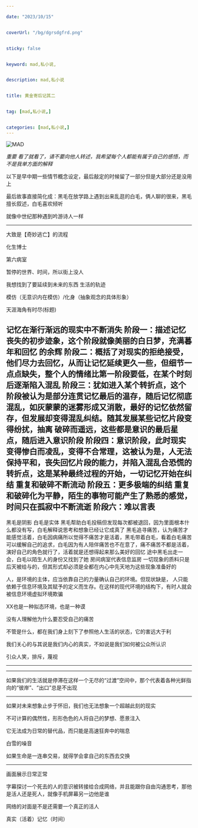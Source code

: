 ```yaml
---

date: "2023/10/15"


coverUrl: "/bg/dgrsdgfrd.png"


sticky: false


keyword: mad,私小说,


description: mad,私小说


title: 黄金寄后记其二


tag: [mad,私小说,]


categories: [mad,私小说,]
---
```

![MAD](https://storage.googleapis.com/studio-design-asset-files/projects/BmqMkZrWXG/s-1500x941_v-fms_webp_b6049ec0-66f9-4da8-b8e7-6dbdec42ce99.webp)

*重要*
*看了就看了，请不要向他人转述，我希望每个人都能有属于自己的感悟，而不是我单方面的解释*

以下是早中期一些情节概念设定，最后敲定的时候留了一部分但是大部分还是没用上

最后故事直接简化成：黑毛在放学路上遇到出来乱逛的白毛，俩人聊的很来，黑毛擅长叙述，白毛喜欢倾听

就像中世纪那种遇到吟游诗人一样

---------------------------------------------------------------

大致是【奇妙逃亡】的流程

化生博士

第六病室

暂停的世界、时间，所以街上没人

我想找到了要延续到未来的东西 生活的轨迹

模仿（无意识内在模仿）/化身（抽象观念的具体形象）

天涯海角有时尽(标题)

记忆在渐行渐远的现实中不断消失
阶段一：描述记忆丧失的初步迹象，这个阶段就像美丽的白日梦，充满暮年和回忆 的余辉
阶段二：概括了对现实的拒绝接受，他们尽力去回忆，从而让记忆延续更久一些，但细节一点点缺失，整个人的情绪比第一阶段要低，在某个时刻后逐渐陷入混乱
阶段三：犹如进入某个转折点，这个阶段被认为是部分连贯记忆最后的温存，随后记忆彻底混乱，如灰蒙蒙的迷雾形成又消散，最好的记忆依然留存，但发展却变得混乱纠结。随其发展某些记忆片段变得纷扰，抽离 破碎而遥远，这些都是意识的最后星点，随后进入意识阶段
阶段四：意识阶段，此时现实变得惨白而凌乱，变得不合常理，这被认为是，人无法保持平和，丧失回忆片段的能力，并陷入混乱合恐慌的转折点，这是某种最终过程的开始，一切记忆开始在纠结 重复和破碎不断流动
阶段五：更多极端的纠结 重复和破碎化为平静，陌生的事物可能产生了熟悉的感觉，时间只在孤寂中不断流逝
阶段六：难以言表
------------------------------------------------------------
黑毛是阴影 白毛是实体
黑毛帮助白毛投稿但发现每次都被退回，因为里面根本什么都没有写，白毛解释说思考和想象已经让它成真了
黑毛追寻痛苦，认为痛苦才能感觉活着，白毛因病痛所以觉得不痛苦才是活着，黑毛带着白毛，看着白毛痛苦可以缓解自己的追求，白毛因为有人陪伴痛苦也不在意了，痛不痛苦不都是活着，演好自己的角色就行了，活着就是还想得起来那么美好的回忆
途中黑毛出走一会，白毛以陌生人的身份又找到了她
房间病室代表信息监房
一切现象的质料只是后天被给与的，但其形式却必须是全都在内心中先天地为这些现象准备好的

人，是环境的主体，应当依靠自己的力量确认自己的环境。但现状缺是，
人只能依赖于信息环境及其赋予的定义而生存。在这样的现代环境的结构下，有时人就会被信息环境虚拟环境欺骗

XX也是一种拟态环境，也是一种谟

没有人理解他为什么要忍受自己的痛苦

不管是什么，都在我们身上刻下了参照他人生活的状态，它的害远大于利

我们关心的与其说是我们内心的真实，不如说是我们如何被公众所认识

引众人笑，排斥，蔑视
***********************************************************
***********************************************************

如果我们的生活就是停滞在这样一个无尽的“过渡”空间中，那个代表着各种光鲜指向的“彼岸”、“出口”总是不出现 
************************

如果对未来想象止步于怀旧，我们也无法想象一个超越此刻的现实

不可计算的偶然性，形形色色的人将自己的梦想、愿景注入

它无法成为日常的替代品，而只能是高速狂奔中的喘息

白雪的噪音

如果生命是一连串交易，就得学会拿自己的东西去交换
***********************************************************

画面展示日常正常

字幕探讨一个死去的人的意识被转接给合成网络，并且能跟你自由沟通思考，那他是活人还是死人，就像手机屏幕另一边他是谁

网络的对面是不是还需要一个真正的活人

真实（活着）记忆（时间）